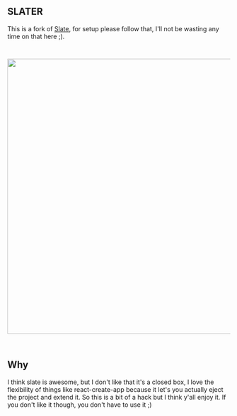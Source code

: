 SLATER
------

This is a fork of [Slate](https://github.com/Shopify/slate), for setup please follow that, I'll not be wasting any time on that here ;).

<img src="https://raw.githubusercontent.com/the-couch/slater/master/slater.png" style="width: 620px; margin: 2em 0;"/>

## Why
I think slate is awesome, but I don't like that it's a closed box, I love the flexibility of things like react-create-app because it let's you actually eject the project and extend it. So this is a bit of a hack but I think y'all enjoy it. If you don't like it though, you don't have to use it ;)
